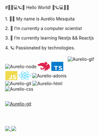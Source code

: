#🤘🎸💻🪐🌌 Hello World! 🌌🪐💻🎸🤘

<div>
<p>1. 🙋‍♂️ My name is Aurélio Mesquita</p>
<p>2. 🔭 I’m currently a computer scientist</p>
<p>3. 📓 I’m currently learning Nestjs && Reactjs</p>
<p>4. 🪐 Passionated by technologies.</p>
<img align="right" alt="Aurelio-gif" height="200" width="300" src="https://github.com/AurelioMesquita/Aurelio-Mesquita/blob/master/coding.gif")
</div>
<div style="display: inline_block"><br>
<img align="center" alt="Aurelio-node" height="30" width="40" src="https://cdn.jsdelivr.net/gh/devicons/devicon/icons/nodejs/nodejs-original.svg" />
<img align="center" alt="Aurelio-nest" height="30" width="40" src="https://raw.githubusercontent.com/devicons/devicon/master/icons/nestjs/nestjs-plain.svg">
<img align="center" alt="Aurelio-ts" height="30" width="40" src="https://raw.githubusercontent.com/devicons/devicon/master/icons/typescript/typescript-plain.svg">
<img align="center" alt="Aurelio-js" height="30" width="40" src="https://raw.githubusercontent.com/devicons/devicon/master/icons/javascript/javascript-plain.svg">
<img align="center" alt="Aurelio-react" height="30" width="40" src="https://raw.githubusercontent.com/devicons/devicon/master/icons/react/react-original.svg">
<img align="center" alt="Aurelio-adonis" height="30" width="40" src="https://cdn.jsdelivr.net/gh/devicons/devicon/icons/adonisjs/adonisjs-original.svg" />
<img align="center" alt="Aurelio-git" height="30" width="40" src="https://cdn.jsdelivr.net/gh/devicons/devicon/icons/git/git-original.svg" />
<img align="center" alt="Aurelio-html" height="30" width="40" src="https://cdn.jsdelivr.net/gh/devicons/devicon/icons/html5/html5-original.svg" />
<img align="center" alt="Aurelio-css" height="30" width="40" src="https://cdn.jsdelivr.net/gh/devicons/devicon/icons/css3/css3-original.svg" />

</div>


##
<div>
<a href="https://www.linkedin.com/in/aurélio-mesquita-7b5787190"target="_blank"><img align="center" alt="Aurelio-git" height="30" width="120" src="https://img.shields.io/badge/LinkedIn-0077B5?style=for-the-badge&logo=linkedin&logoColor=white" /></a>


##

<div style="display: inline_block"><br><br>
<a href="https://github.com/AurelioMesquita">
<img height="180cm" src="https://github-readme-stats.vercel.app/api?username=AurelioMesquita&show_icons=true&theme=dracula&include_all_commits=true"/>
<img height="180cm" src="https://github-readme-stats.vercel.app/api/top-langs/?username=AurelioMesquita&layout=compact&langs_count=168&&theme=dracula"/>
</div>

